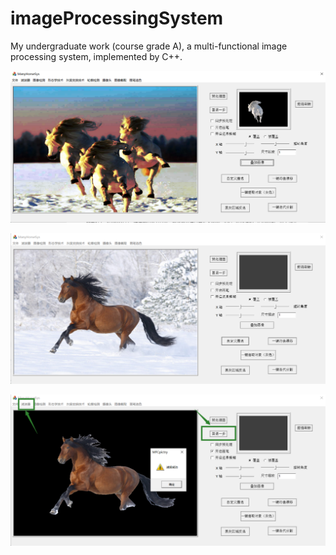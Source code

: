 # imageProcessingSystem

My undergraduate work (course grade A), a multi-functional image processing system, implemented by C++.


![screen](https://github.com/fwyc0573/imageProcessingSystem/blob/main/fig1/fig1.png)

![screen](https://github.com/fwyc0573/imageProcessingSystem/blob/main/fig1/fig2.png)

![screen](https://github.com/fwyc0573/imageProcessingSystem/blob/main/fig1/fig3.png)
